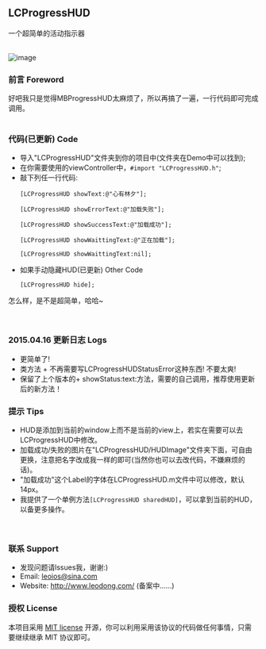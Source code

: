 ## LCProgressHUD
一个超简单的活动指示器 <br><br>

![image](https://github.com/LeoiOS/LCProgressHUD/blob/master/HUDemo.gif)<br>

### 前言 Foreword
好吧我只是觉得MBProgressHUD太麻烦了，所以再搞了一遍，一行代码即可完成调用。<br><br>

### 代码(已更新) Code
* 导入"LCProgressHUD"文件夹到你的项目中(文件夹在Demo中可以找到);<br>
* 在你需要使用的viewController中，`#import "LCProgressHUD.h"`;<br>
* 敲下列任一行代码:<br>
  ```objc
  [LCProgressHUD showText:@"心有林夕"];
  
  [LCProgressHUD showErrorText:@"加载失败"];
  
  [LCProgressHUD showSuccessText:@"加载成功"];
  
  [LCProgressHUD showWaittingText:@"正在加载"];
  
  [LCProgressHUD showWaittingText:nil];
  ```
* 如果手动隐藏HUD(已更新) Other Code
  ```objc
  [LCProgressHUD hide];
  ```
怎么样，是不是超简单，哈哈~<br><br><br>

### 2015.04.16 更新日志 Logs
* 更简单了!
* 类方法 + 不再需要写LCProgressHUDStatusError这种东西! 不要太爽!
* 保留了上个版本的+ showStatus:text:方法，需要的自己调用，推荐使用更新后的新方法！

### 提示 Tips 
* HUD是添加到当前的window上而不是当前的view上，若实在需要可以去LCProgressHUD中修改。<br>
* 加载成功/失败的图片在"LCProgressHUD/HUDImage"文件夹下面，可自由更换，注意把名字改成我一样的即可(当然你也可以去改代码，不嫌麻烦的话)。<br>
* "加载成功"这个Label的字体在LCProgressHUD.m文件中可以修改，默认14px。<br>
* 我提供了一个单例方法`[LCProgressHUD sharedHUD]`，可以拿到当前的HUD，以备更多操作。<br><br><br>

### 联系 Support
* 发现问题请lssues我，谢谢:)
* Email:    leoios@sina.com
* Website:  http://www.leodong.com/ (备案中……)

### 授权 License
本项目采用 [MIT license](http://opensource.org/licenses/MIT) 开源，你可以利用采用该协议的代码做任何事情，只需要继续继承 MIT 协议即可。
